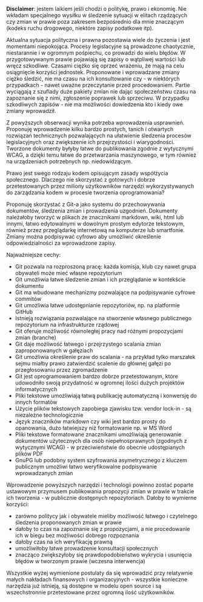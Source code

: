 **Disclaimer**: jestem laikiem jeśli chodzi o politykę, prawo i ekonomię. 
Nie wkładam specjalnego wysiłku w śledzenie sytuacji w elitach rządzących czy zmian w prawie poza zakresem bezpośrednio dla mnie znaczącym (kodeks ruchu drogowego, niektóre zapisy podatkowe itp). 

Aktualna sytuacja polityczna i prawna pozostawia wiele do życzenia i jest momentami niepokojąca. 
Procesy legislacyjne są prowadzone chaotycznie, niestarannie i w ogromnym pośpiechu, co prowadzi do wielu błędów. 
W przygotowywanym prawie pojawiają się zapisy o wątpliwej wartości lub wręcz szkodliwe. 
Czasami ciężko się oprzeć wrażeniu, że mają na celu osiągnięcie korzyści jednostek. 
Proponowane i wprowadzane zmiany ciężko śledzić, nie ma czasu na ich konsultowanie czy - w niektórych przypadkach - nawet uważne przeczytanie przed procedowaniem. 
Partie wyciągają z szuflady duże pakiety zmian nie dając społeczeństwu czasu na zapoznanie się z nimi, zgłoszenie poprawek lub sprzeciwu. 
W przypadku szkodliwych zapisów - nie ma możliwości dowiedzenia kto i kiedy owe zmiany wprowadził. 

Z powyższych obserwacji wynika potrzeba wprowadzenia usprawnień. 
Proponuję wprowadzenie kilku bardzo prostych, tanich i otwartych rozwiązań technicznych pozwalających na ułatwienie śledzenia procesów legislacyjnych oraz zwiększenie ich przejrzystości i wiarygodności. 
Tworzone dokumenty byłyby łatwe do publikowania zgodnie z wytycznymi WCAG, a dzięki temu łatwe do przetwarzania maszynowego, w tym również na urządzeniach potrzebnych np. niedowidzącym.

Prawo jest swego rodzaju kodem opisującym zasady współżycia społecznego. 
Dlaczego nie skorzystać z gotowych i dobrze przetestowanych przez miliony użytkowników narzędzi wykorzystywanych do zarządzania kodem w procesie tworzenia oprogramowania?

Proponuję skorzystać z Git-a jako systemu do przechowywania dokumentów, śledzenia zmian i prowadzenia uzgodnień. 
Dokumenty należałoby tworzyć w plikach ze znacznikami markdown, wiki, html lub innymi, łatwo edytowalnymi w dowolnym prostym edytorze tekstowym, również przez przeglądarkę internetową na komputerze lub smartfonie. 
Zmiany można podpisywać cyfrowo aby umożliwić określenie odpowiedzialności za wprowadzone zapisy.

Najważniejsze cechy:
- Git pozwala na rozproszoną pracę: każda komisja, klub czy nawet grupa obywateli może mieć własne repozytorium
- Git umożliwia łatwe śledzenie zmian i ich przeglądanie w kontekście dokumentu
- Git ma wbudowane mechanizmy pozwalające na podpisywanie cyfrowe commitów
- Git umożliwia łatwe udostępnianie repozytoriów, np. na platformie GitHub
- Istnieją rozwiązania pozwalające na stworzenie własnego publicznego repozytorium na infrastrukturze rządowej
- Git oferuje możliwość równoległej pracy nad różnymi propozycjami zmian (branche)
- Git daje możliwość łatwego i przejrzystego scalania zmian zaproponowanych w gałęziach
- Git umożliwia określenie praw do scalania - na przykład tylko marszałek sejmu miałby prawo zatwierdzić scalenie do głównej gałęzi po przegłosowaniu przez zgromadzenie
- Git jest oprogramowaniem bardzo dobrze przetestowanym, które udowodniło swoją przydatność w ogromnej ilości dużych projektów informatycznych
- Pliki tekstowe umożliwiają łatwą publikację automatyczną i konwersję do innych formatów
- Użycie plików tekstowych zapobiega zjawisku tzw. vendor lock-in - są niezależne technologicznie
- Język znaczników markdown czy wiki jest bardzo prosty do opanowania, dużo łatwiejszy niż formatowanie np. w MS Word
- Pliki tekstowe formatowane znacznikami umożliwiają generowanie dokumentów użytecznych dla osób niepełnosprawnych (zgodnych z wytycznymi WCAG) - w przeciwieństwie do obecnie udostępianych plików PDF
- GnuPG lub podobny system szyfrowania asymetrycznego z kluczem publicznym umożliwi łatwo weryfikowalne podpisywanie wprowadzanych zmian

Wprowadzenie powyższych narzędzi i technologii powinno zostać poparte ustawowym przymusem publikowania propozycji zmian w prawie w trakcie ich tworzenia - w publicznie dostępnych repozytoriach. 
Dałoby to wymierne korzyści:
- zarówno politycy jak i obywatele mieliby możliwość łatwego i czytelnego śledzenia proponowanych zmian w prawie
- dałoby to czas na zapoznanie się z propozycjami, a nie procedowanie ich w biegu bez możliwości dobrego rozpoznania
- dałoby czas na ich weryfikację prawną 
- umożliwiłoby łatwe prowadzenie konsultacji społecznych
- znacząco zwiększyłoby się prawdopodobieństwo wykrycia i usunięcia błędów w tworzonym prawie (wczesna interwencja)

Wszystkie wyżej wymienione postulaty da się wprowadzić przy relatywnie małych nakładach finansowych i organizacyjnych - wszystkie konieczne narzędzia już istnieją, są dostępne w modelu open source i są wszechstronnie przetestowane przez ogromną ilość użytkowników.

